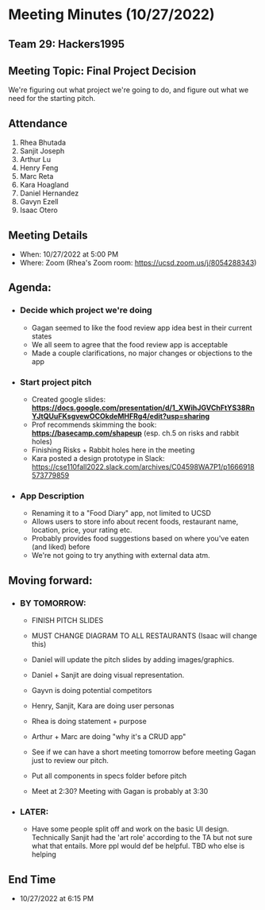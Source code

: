 # Meeting Minutes (10/27/2022)

## Team 29: Hackers1995

## Meeting Topic: Final Project Decision

We're figuring out what project we're going to do, and figure out what we need for the starting pitch.

## Attendance

1. Rhea Bhutada
2. Sanjit Joseph
3. Arthur Lu
4. Henry Feng
5. Marc Reta
6. Kara Hoagland
7. Daniel Hernandez
8. Gavyn Ezell
9. Isaac Otero

## Meeting Details

- When: 10/27/2022 at 5:00 PM
- Where: Zoom (Rhea's Zoom room: https://ucsd.zoom.us/j/8054288343)

## Agenda:

- ### Decide which project we're doing

  - Gagan seemed to like the food review app idea best in their current states
  - We all seem to agree that the food review app is acceptable
  - Made a couple clarifications, no major changes or objections to the app

- ### Start project pitch

  - Created google slides: **https://docs.google.com/presentation/d/1_XWihJGVChFtYS38RnYJtQUuFKsgvewOCOkdeMHFRg4/edit?usp=sharing**
  - Prof recommends skimming the book: **https://basecamp.com/shapeup** (esp. ch.5 on risks and rabbit holes)
  - Finishing Risks + Rabbit holes here in the meeting
  - Kara posted a design prototype in Slack: https://cse110fall2022.slack.com/archives/C04598WA7P1/p1666918573779859

- ### App Description
  - Renaming it to a "Food Diary" app, not limited to UCSD
  - Allows users to store info about recent foods, restaurant name, location, price, your rating etc.
  - Probably provides food suggestions based on where you've eaten (and liked) before
  - We're not going to try anything with external data atm.

## Moving forward:

- ### BY TOMORROW:

  - FINISH PITCH SLIDES
  - MUST CHANGE DIAGRAM TO ALL RESTAURANTS (Isaac will change this)
  - Daniel will update the pitch slides by adding images/graphics.
  - Daniel + Sanjit are doing visual representation.
  - Gayvn is doing potential competitors
  - Henry, Sanjit, Kara are doing user personas
  - Rhea is doing statement + purpose
  - Arthur + Marc are doing "why it's a CRUD app"

  - See if we can have a short meeting tomorrow before meeting Gagan just to review our pitch.
  - Put all components in specs folder before pitch
  - Meet at 2:30? Meeting with Gagan is probably at 3:30

- ### LATER:
  - Have some people split off and work on the basic UI design. Technically Sanjit had the 'art role' according to the TA but not sure what that entails. More ppl would def be helpful. TBD who else is helping

## End Time

- 10/27/2022 at 6:15 PM

